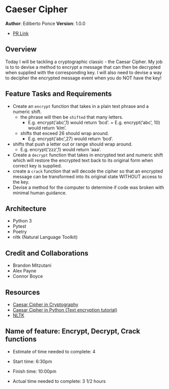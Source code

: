 # Caeser Cipher

**Author**: Ediberto Ponce
**Version**: 1.0.0

- [PR Link]()

## Overview

Today I will be tackling a cryptographic classic - the Caesar Cipher. My job is to to devise a method to encrypt a message that can then be decrypted when supplied with the corresponding key. I will also need to devise a way to decipher the encrypted message event when you do NOT have the key!

## Feature Tasks and Requirements
- Create an `encrypt` function that takes in a plain text phrase and a numeric shift.
  * the phrase will then be `shifted` that many letters.
    * E.g. encrypt(‘abc’,1) would return ‘bcd’. = E.g. encrypt(‘abc’, 10) would return ‘klm’.
  * shifts that exceed 26 should wrap around.
    * E.g. encrypt(‘abc’,27) would return ‘bcd’.
- shifts that push a letter out or range should wrap around.
  * E.g. encrypt(‘zzz’,1) would return ‘aaa’.
- Create a `decrypt` function that takes in encrypted text and numeric shift which will restore the encrypted text back to its original form when correct key is supplied.
- create a `crack` function that will decode the cipher so that an encrypted message can be transformed into its original state WITHOUT access to the key.
- Devise a method for the computer to determine if code was broken with minimal human guidance.


## Architecture

- Python 3
- Pytest
- Poetry
- nltk (Natural Language Toolkit)


## Credit and Collaborations

- Brandon Mitzutani
- Alex Payne
- Connor Boyce


## Resources

- [Caesar Cipher in Cryptography](https://www.geeksforgeeks.org/caesar-cipher-in-cryptography/)
- [Caesar Cipher in Python (Text encryption tutorial)](https://likegeeks.com/python-caesar-cipher/)
- [NLTK](https://www.nltk.org/)

## Name of feature: Encrypt, Decrypt, Crack functions

- Estimate of time needed to complete: 4

- Start time: 6:30pm

- Finish time: 10:00pm

- Actual time needed to complete: 3 1/2 hours
